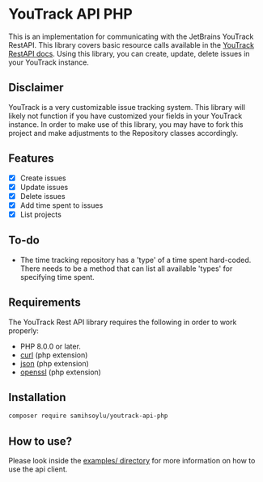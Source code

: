 # YouTrack API PHP
This is an implementation for communicating with the JetBrains YouTrack RestAPI. This library covers basic resource calls available in the [YouTrack RestAPI docs](https://www.jetbrains.com/help/youtrack/devportal/api-resources.html). Using this library, you can create, update, delete issues in your YouTrack instance.

## Disclaimer
YouTrack is a very customizable issue tracking system. This library will likely not function if you have customized your fields in your YouTrack instance. In order to make use of this library, you may have to fork this project and make adjustments to the Repository classes accordingly.   

## Features
- [x] Create issues
- [x] Update issues
- [x] Delete issues
- [x] Add time spent to issues
- [x] List projects

## To-do
* The time tracking repository has a 'type' of a time spent hard-coded. There needs to be a method that can list all available 'types' for specifying time spent. 

## Requirements

The YouTrack Rest API library requires the following in order to work properly:

* PHP 8.0.0 or later.
* [curl](https://www.php.net/manual/en/book.curl.php) (php extension)
* [json](https://www.php.net/manual/en/book.json.php) (php extension)
* [openssl](https://www.php.net/manual/en/book.openssl.php) (php extension)

## Installation

```sh
composer require samihsoylu/youtrack-api-php
```

## How to use?

Please look inside the [examples/ directory](https://github.com/samihsoylu/youtrack-api-php/tree/master/examples) for more information on how to use the api client.
